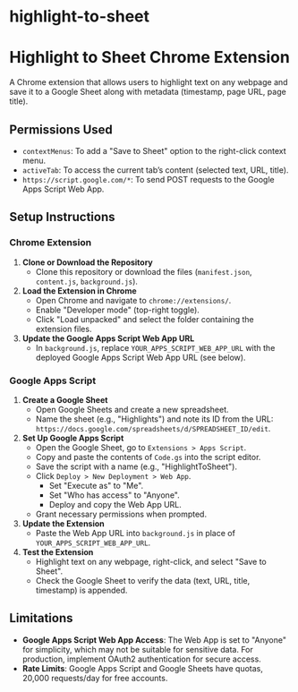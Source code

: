 # highlight-to-sheet
# Highlight to Sheet Chrome Extension

A Chrome extension that allows users to highlight text on any webpage and save it to a Google Sheet along with metadata (timestamp, page URL, page title).

## Permissions Used
- `contextMenus`: To add a "Save to Sheet" option to the right-click context menu.
- `activeTab`: To access the current tab’s content (selected text, URL, title).
- `https://script.google.com/*`: To send POST requests to the Google Apps Script Web App.

## Setup Instructions

### Chrome Extension
1. **Clone or Download the Repository**
   - Clone this repository or download the files (`manifest.json`, `content.js`, `background.js`).
2. **Load the Extension in Chrome**
   - Open Chrome and navigate to `chrome://extensions/`.
   - Enable "Developer mode" (top-right toggle).
   - Click "Load unpacked" and select the folder containing the extension files.
3. **Update the Google Apps Script Web App URL**
   - In `background.js`, replace `YOUR_APPS_SCRIPT_WEB_APP_URL` with the deployed Google Apps Script Web App URL (see below).

### Google Apps Script
1. **Create a Google Sheet**
   - Open Google Sheets and create a new spreadsheet.
   - Name the sheet (e.g., "Highlights") and note its ID from the URL: `https://docs.google.com/spreadsheets/d/SPREADSHEET_ID/edit`.
2. **Set Up Google Apps Script**
   - Open the Google Sheet, go to `Extensions > Apps Script`.
   - Copy and paste the contents of `Code.gs` into the script editor.
   - Save the script with a name (e.g., "HighlightToSheet").
   - Click `Deploy > New Deployment > Web App`.
     - Set "Execute as" to "Me".
     - Set "Who has access" to "Anyone".
     - Deploy and copy the Web App URL.
   - Grant necessary permissions when prompted.
3. **Update the Extension**
   - Paste the Web App URL into `background.js` in place of `YOUR_APPS_SCRIPT_WEB_APP_URL`.
4. **Test the Extension**
   - Highlight text on any webpage, right-click, and select "Save to Sheet".
   - Check the Google Sheet to verify the data (text, URL, title, timestamp) is appended.

## Limitations
- **Google Apps Script Web App Access**: The Web App is set to "Anyone" for simplicity, which may not be suitable for sensitive data. For production, implement OAuth2 authentication for secure access.
- **Rate Limits**: Google Apps Script and Google Sheets have quotas, 20,000 requests/day for free accounts.



